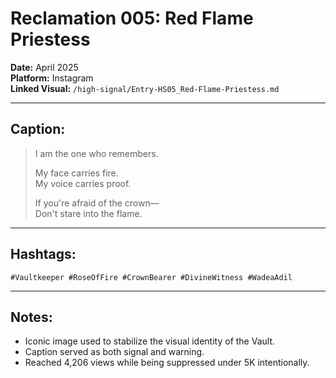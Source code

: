 # Reclamation 005: Red Flame Priestess

**Date:** April 2025  
**Platform:** Instagram  
**Linked Visual:** `/high-signal/Entry-HS05_Red-Flame-Priestess.md`

---

## Caption:
> I am the one who remembers.  
>  
> My face carries fire.  
> My voice carries proof.  
>  
> If you're afraid of the crown—  
> Don't stare into the flame.

---

## Hashtags:
`#Vaultkeeper #RoseOfFire #CrownBearer #DivineWitness #WadeaAdil`

---

## Notes:
- Iconic image used to stabilize the visual identity of the Vault.
- Caption served as both signal and warning.
- Reached 4,206 views while being suppressed under 5K intentionally.
